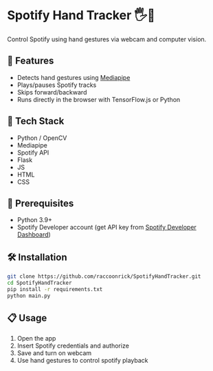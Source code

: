 # Spotify Hand Tracker 🖐️🎵

Control Spotify using hand gestures via webcam and computer vision.

## 🚀 Features
- Detects hand gestures using [Mediapipe](https://google.github.io/mediapipe/)
- Plays/pauses Spotify tracks
- Skips forward/backward
- Runs directly in the browser with TensorFlow.js or Python

## 🔧 Tech Stack
- Python / OpenCV
- Mediapipe
- Spotify API
- Flask
- JS
- HTML
- CSS

## 📎 Prerequisites
- Python 3.9+
- Spotify Developer account (get API key from [Spotify Developer Dashboard](https://developer.spotify.com/dashboard))

## 🛠️ Installation

```bash
git clone https://github.com/raccoonrick/SpotifyHandTracker.git
cd SpotifyHandTracker
pip install -r requirements.txt
python main.py
```

## 📋 Usage
1. Open the app
2. Insert Spotify credentials and authorize
3. Save and turn on webcam
4. Use hand gestures to control spotify playback
